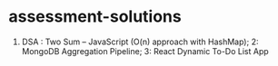 # assessment-solutions
1. DSA : Two Sum – JavaScript (O(n) approach with HashMap);  2: MongoDB Aggregation Pipeline;  3: React Dynamic To-Do List App
